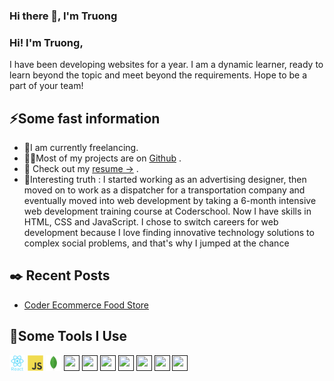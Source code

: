 ### Hi there 👋, I'm Truong 

### Hi! I'm Truong,
I have been developing websites for a year.  I am a dynamic learner, ready to learn beyond the topic and meet beyond the requirements. 
Hope to be a part of your team!


## ⚡️Some fast information
- 🔭I am currently freelancing. 
- 👨‍💻Most of my projects are on <a href=https://github.com/doanxuantruong747>Github</a>   .
- 📙 Check out my  <a href=https://docs.google.com/document/d/1UTjjGtFncxQT8IisopwhFCKXrLiLzlKwVsBz9q0CTMU/edit?usp>resume -></a> .
- 🎉Interesting truth : I started working as an advertising designer, then moved on to work as a dispatcher for a transportation company and eventually moved into web development by taking a 6-month intensive web development training course at Coderschool. Now I have skills in HTML, CSS and JavaScript. I chose to switch careers for web development because I love finding innovative technology solutions to complex social problems, and that's why I jumped at the chance

## ✒️ Recent Posts

- <a href=https://foods-store-doan-xuan-truong.netlify.app/>Coder Ecommerce Food Store</a>


## 🚀Some Tools I Use
<a href=""><img src="https://raw.githubusercontent.com/devicons/devicon/master/icons/react/react-original-wordmark.svg" alt="react" title="react" width="25" height="25"></a> <a href=""><img src="https://raw.githubusercontent.com/devicons/devicon/master/icons/javascript/javascript-original.svg" alt="JS" title="JavaScript" width="25" height="25"></a> <a href=""><img src="https://raw.githubusercontent.com/devicons/devicon/master/icons/mongodb/mongodb-original.svg" alt="mongoDB" title="mongoDB" width="25" height="25"></a> <a href=""><img src="https://everyday.codes/wp-content/uploads/2020/01/0-U2DmhXYumRyXH6X1.png" alt="" title="redux toolkit" width="25" height="25"></a> <a href=""><img src="https://upload.wikimedia.org/wikipedia/commons/thumb/d/d9/Node.js_logo.svg/320px-Node.js_logo.svg.png" alt="" title="NodeJS" width="25" height="25"></a> <a href=""><img src="https://upload.wikimedia.org/wikipedia/commons/thumb/6/61/HTML5_logo_and_wordmark.svg/512px-HTML5_logo_and_wordmark.svg.png" alt="" title="HTML5" width="25" height="25"></a> <a href=""><img src="https://seeklogo.com/images/P/postman-logo-0087CA0D15-seeklogo.com.png" alt="" title="potman" width="25" height="25"></a> <a href=""><img src="https://www.edureka.co/blog/wp-content/uploads/2019/07/express-logo.png" alt="" title="ExpreesJS" width="25" height="25"></a> <a href=""><img src="https://upload.wikimedia.org/wikipedia/commons/thumb/9/9a/Visual_Studio_Code_1.35_icon.svg/2048px-Visual_Studio_Code_1.35_icon.svg.png" alt="" title="VS Code Studio" width="25" height="25"></a>  <a href=""><img src="https://seeklogo.com/images/A/adobe-photoshop-logo-7B88D7B5AA-seeklogo.com.png" alt="" title="adobePhotoShop" width="25" height="25"></a>